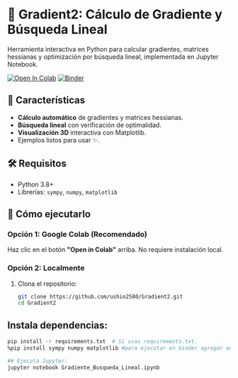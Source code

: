 # 🚀 Gradient2: Cálculo de Gradiente y Búsqueda Lineal

Herramienta interactiva en Python para calcular gradientes, matrices hessianas y optimización por búsqueda lineal, implementada en Jupyter Notebook.

[![Open In Colab](https://colab.research.google.com/assets/colab-badge.svg)](https://colab.research.google.com/github/ushio2580/Gradient2/blob/main/Gradiente_Busqueda_Lineal.ipynb)
[![Binder](https://mybinder.org/badge_logo.svg?color=red)](https://mybinder.org/v2/gh/ushio2580/Gradient2/main?filepath=Gradiente_Busqueda_Lineal.ipynb)

## 📌 Características
- **Cálculo automático** de gradientes y matrices hessianas.
- **Búsqueda lineal** con verificación de optimalidad.
- **Visualización 3D** interactiva con Matplotlib.
- Ejemplos listos para usar ✨.

## 🛠️ Requisitos
- Python 3.8+
- Librerías: `sympy`, `numpy`, `matplotlib`

## 🚀 Cómo ejecutarlo
### Opción 1: Google Colab (Recomendado)
Haz clic en el botón **"Open in Colab"** arriba. No requiere instalación local.

### Opción 2: Localmente
1. Clona el repositorio:
   ```bash
   git clone https://github.com/ushio2580/Gradient2.git
   cd Gradient2

## Instala dependencias:
 ```bash
 pip install -r requirements.txt  # Si usas requirements.txt.
%pip install sympy numpy matplotlib #para ejecutar en binder agregar en la celdas de inizializacion.

## Ejecuta Jupyter:
jupyter notebook Gradiente_Busqueda_Lineal.ipynb

